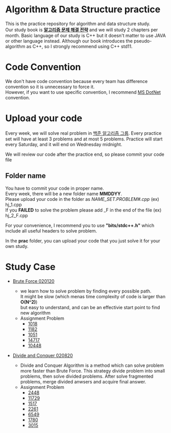 
# Algorithm & Data Structure practice

This is the practice repository for algorithm and data structure study.  
Our study book is **[알고리즘 문제 해결 전략](https://book.algospot.com/index.html)** and we will study 2 chapters per month.
Basic language of our study is C++ but it doesn't matter to use JAVA or other language instead. Although our book introduces the pseudo-algorithm as C++, so I strongly recommend using C++ std11.


# Code Convention

We don't have code convention because every team has difference convention so it is unnecessary to force it.  
However, if you want to use specific convention, I recommend [MS DotNet](https://docs.microsoft.com/ko-kr/dotnet/csharp/programming-guide/inside-a-program/coding-conventions) convention.

# Upload your code

Every week, we will solve real problem in [백준 알고리즘 그룹](https://www.acmicpc.net/group/practice/2014/14). Every practice set will have at least 3 problems and at most 5 problems. Practice will start every Saturday, and it will end on Wednesday midnight.  
  
We will review our code after the practice end, so please commit your code file 

## Folder name

You have to commit your code in proper name.  
Every week, there will be a new folder name **MMDDYY**.  
Please upload your code in the folder as *NAME_SET.PROBLEM#.cpp* (ex) hj_1.cpp  
If you **FAILED** to solve the problem please add _F in the end of the file (ex) hj_2_F.cpp
  
For your convenience, I recommend you to use **"bits/stdc++.h"** which include all useful headers to solve problem.

In the **prac** folder, you can upload your code that you just solve it for your own study.


# Study Case
 - [Brute Force 020120](https://github.com/jinialadin1/acmicpc/tree/master/020120)
	 - we learn how to solve problem by finding every possible path.  
	 It might be slow (which menas time complexity of code is larger than **O(N^2)**)  
	 but easy to understand, and can be an effectivie start point to find new algorithm  
   - Assignment Problem
     - [1018](https://www.acmicpc.net/problem/1018)
     - [1182](https://www.acmicpc.net/problem/1182)
     - [1051](https://www.acmicpc.net/problem/1051)
     - [14717](https://www.acmicpc.net/problem/14717)
     - [10448](https://www.acmicpc.net/problem/10448)
     

 - [Divide and Conquer 020820](https://github.com/jinialadin1/acmicpc/tree/master/020820)
     - Divide and Conquer Algorithm is a method which can solve problem more faster than Brute Force.
	 This strategy divide problem into small problems, then solve divided problems.
	 After solve fragmented problems, merge divided anwsers and acquire final answer.
   - Assignment Problem
     - [2448](https://www.acmicpc.net/problem/2448)
     - [11729](https://www.acmicpc.net/problem/11729)
     - [1517](https://www.acmicpc.net/problem/1517)
     - [2261](https://www.acmicpc.net/problem/2261)
     - [6549](https://www.acmicpc.net/problem/6549)
     - [1780](https://www.acmicpc.net/problem/1780)
     - [3015](https://www.acmicpc.net/problem/3015)
